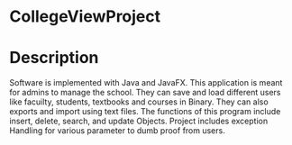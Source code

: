 # CollegeViewProject

# Description 
Software is implemented with Java and JavaFX. This application is meant for admins to manage the school. They can save and load different users like facuilty, students, textbooks and courses in Binary. They can also exports and import using text files. The functions of this program include insert, delete, search, and update Objects. Project includes exception Handling for various parameter to dumb proof from users.
